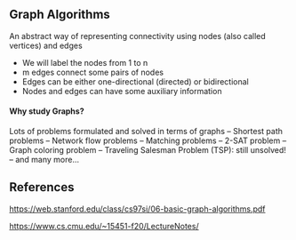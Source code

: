 ## Graph Algorithms

An abstract way of representing connectivity using nodes (also
called vertices) and edges
- We will label the nodes from 1 to n
- m edges connect some pairs of nodes
- Edges can be either one-directional (directed) or bidirectional
- Nodes and edges can have some auxiliary information

#### Why study Graphs?

Lots of problems formulated and solved in terms of graphs
– Shortest path problems
– Network flow problems
– Matching problems
– 2-SAT problem
– Graph coloring problem
– Traveling Salesman Problem (TSP): still unsolved!
– and many more...

## References

https://web.stanford.edu/class/cs97si/06-basic-graph-algorithms.pdf

https://www.cs.cmu.edu/~15451-f20/LectureNotes/
